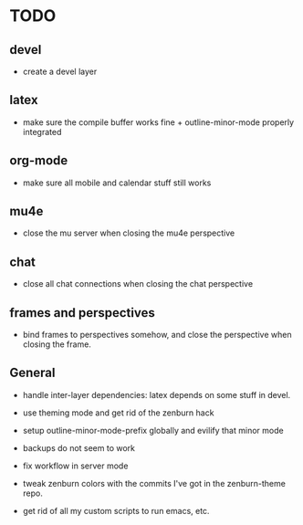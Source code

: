 TODO
====

## devel

* create a devel layer


## latex

* make sure the compile buffer works fine + outline-minor-mode properly integrated


## org-mode

* make sure all mobile and calendar stuff still works


## mu4e

* close the mu server when closing the mu4e perspective


## chat

* close all chat connections when closing the chat perspective


## frames and perspectives

* bind frames to perspectives somehow, and close the perspective when closing the frame.


## General

* handle inter-layer dependencies: latex depends on some stuff in devel.

* use theming mode and get rid of the zenburn hack

* setup outline-minor-mode-prefix globally and evilify that minor mode

* backups do not seem to work

* fix workflow in server mode

* tweak zenburn colors with the commits I've got in the zenburn-theme repo.

* get rid of all my custom scripts to run emacs, etc.

